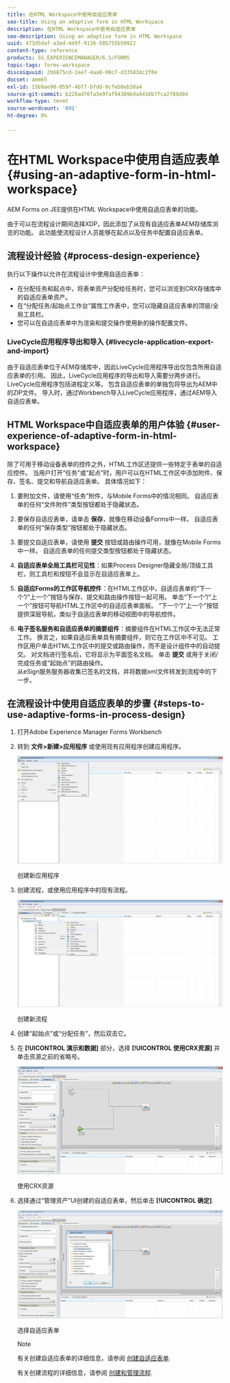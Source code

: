 ```yaml
---
title: 在HTML Workspace中使用自适应表单
seo-title: Using an adaptive form in HTML Workspace
description: 在HTML Workspace中使用自适应表单
seo-description: Using an adaptive form in HTML Workspace
uuid: 473d5daf-a3ed-449f-9136-585755b59922
content-type: reference
products: SG_EXPERIENCEMANAGER/6.5/FORMS
topic-tags: forms-workspace
discoiquuid: 2b6875cd-2ee7-4aa8-90c7-d33583dc2f0e
docset: aem65
exl-id: 15b9ae98-059f-4bf7-bfdd-9cfeb8eb30a4
source-git-commit: b220adf6fa3e9faf94389b9a9416b7fca2f89d9d
workflow-type: tm+mt
source-wordcount: '691'
ht-degree: 0%

---
```


# 在HTML Workspace中使用自适应表单{#using-an-adaptive-form-in-html-workspace}

AEM Forms on JEE提供在HTML Workspace中使用自适应表单的功能。

由于可以在流程设计期间选择XDP，因此添加了从现有自适应表单AEM存储库浏览的功能。 此功能使流程设计人员能够在起点以及任务中配置自适应表单。

## 流程设计经验 {#process-design-experience}

执行以下操作以允许在流程设计中使用自适应表单：

* 在分配任务和起点中，将表单资产分配给任务时，您可以浏览到CRX存储库中的自适应表单资产。
* 在“分配任务/起始点工作台”属性工作表中，您可以隐藏自适应表单的顶层/全局工具栏。
* 您可以在自适应表单中为渲染和提交操作使用新的操作配置文件。

### LiveCycle应用程序导出和导入 {#livecycle-application-export-and-import}

由于自适应表单位于AEM存储库中，因此LiveCycle应用程序导出仅包含所用自适应表单的引用。 因此，LiveCycle应用程序的导出和导入需要分两步进行。 LiveCycle应用程序包括进程定义等。 包含自适应表单的单独包将导出为AEM中的ZIP文件。 导入时，通过Workbench导入LiveCycle应用程序，通过AEM导入自适应表单。

## HTML Workspace中自适应表单的用户体验 {#user-experience-of-adaptive-form-in-html-workspace}

除了可用于移动设备表单的控件之外，HTML工作区还提供一些特定于表单的自适应控件。 当用户打开“任务”或“起点”时，用户可以在HTML工作区中添加附件、保存、签名、提交和导航自适应表单。 具体情况如下：

1. 要附加文件，请使用“任务”附件，与Mobile Forms中的情况相同。 自适应表单的任何“文件附件”类型按钮都处于隐藏状态。

1. 要保存自适应表单，请单击 **保存**，就像在移动设备Forms中一样。 自适应表单的任何“保存类型”按钮都处于隐藏状态。

1. 要提交自适应表单，请使用 **提交** 按钮或路由操作可用，就像在Mobile Forms中一样。 自适应表单的任何提交类型按钮都处于隐藏状态。

1. **自适应表单全局工具栏可见性**：如果Process Designer隐藏全局/顶级工具栏，则工具栏和按钮不会显示在自适应表单上。

1. **自适应Forms的工作区导航控件**：在HTML工作区中，自适应表单的“下一个”/“上一个”按钮与保存、提交和路由操作按钮一起可用。 单击“下一个”/“上一个”按钮可导航HTML工作区中的自适应表单面板。 “下一个”/“上一个”按钮提供深层导航，类似于自适应表单的移动视图中的导航控件。

1. **电子签名服务和自适应表单的摘要组件**：摘要组件在HTML工作区中无法正常工作。 换言之，如果自适应表单具有摘要组件，则它在工作区中不可见。 工作区用户单击HTML工作区中的提交或路由操作，而不是设计组件中的自动提交。 对文档进行签名后，它将显示为平面签名文档。 单击 **提交** 或用于关闭/完成任务或“起始点”的路由操作。\
   从eSign服务服务器收集已签名的文档，并将数据xml文件转发到流程中的下一步。

## 在流程设计中使用自适应表单的步骤 {#steps-to-use-adaptive-forms-in-process-design}

1. 打开Adobe Experience Manager Forms Workbench

1. 转到 **文件>新建>应用程序** 或使用现有应用程序创建应用程序。

   ![创建新应用程序](assets/create_new_appl.png)

   创建新应用程序

1. 创建流程，或使用应用程序中的现有流程。

   ![创建新流程](assets/create_new_process.png)

   创建新流程

1. 创建“起始点”或“分配任务”，然后双击它。
1. 在 **[!UICONTROL 演示和数据]** 部分，选择 **[!UICONTROL 使用CRX资源]** 并单击资源之前的省略号。

   ![使用CRX资源](assets/use_crx_asset.png)

   使用CRX资源

1. 选择通过“管理资产”UI创建的自适应表单，然后单击 **[!UICONTROL 确定]**.

   ![选择自适应表单](assets/selecting_form.png)

   选择自适应表单

   >[!NOTE]
   >
   >有关创建自适应表单的详细信息，请参阅 [创建自适应表单](../../forms/using/creating-adaptive-form.md).
   >
   >
   >有关创建流程的详细信息，请参阅 [创建和管理流程](https://help.adobe.com/en_US/AEMForms/6.1/WorkbenchHelp/WS92d06802c76abadb-1cc35bda128261a20dd-7ff7.2.html).
